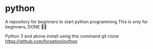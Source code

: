# python
A repository for beginners to start python programming
This is only for beginners, DONE 🧑‍💻

Python 3 and above
install using this command 
git clone https://github.com/forsation/python
